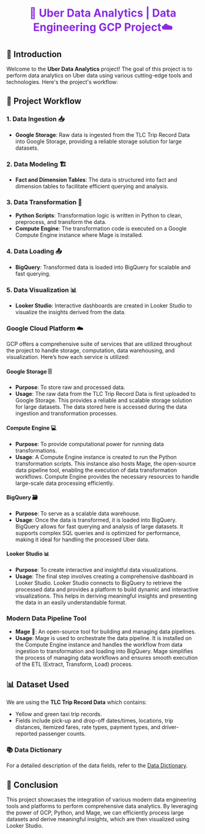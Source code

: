 <div align="center">
  <h1 style="color:#8a2be2;">🚖 Uber Data Analytics | Data Engineering GCP Project☁️</h1>
</div>

## 📖 Introduction
Welcome to the **Uber Data Analytics** project! The goal of this project is to perform data analytics on Uber data using various cutting-edge tools and technologies. 
Here's the project's workflow:

## 🚀 Project Workflow

### 1. Data Ingestion 📥
- **Google Storage**: Raw data is ingested from the TLC Trip Record Data into Google Storage, providing a reliable storage solution for large datasets.

### 2. Data Modeling 🏗️
- **Fact and Dimension Tables**: The data is structured into fact and dimension tables to facilitate efficient querying and analysis.

### 3. Data Transformation 🔄
- **Python Scripts**: Transformation logic is written in Python to clean, preprocess, and transform the data.
- **Compute Engine**: The transformation code is executed on a Google Compute Engine instance where Mage is installed.

### 4. Data Loading 📤
- **BigQuery**: Transformed data is loaded into BigQuery for scalable and fast querying.

### 5. Data Visualization 📊
- **Looker Studio**: Interactive dashboards are created in Looker Studio to visualize the insights derived from the data.

### Google Cloud Platform ☁️
GCP offers a comprehensive suite of services that are utilized throughout the project to handle storage, computation, data warehousing, and visualization. Here’s how each service is utilized:

#### Google Storage 🗄️
- **Purpose**: To store raw and processed data.
- **Usage**: The raw data from the TLC Trip Record Data is first uploaded to Google Storage. This provides a reliable and scalable storage solution for large datasets. The data stored here is accessed during the data ingestion and transformation processes.

#### Compute Engine 💻
- **Purpose**: To provide computational power for running data transformations.
- **Usage**: A Compute Engine instance is created to run the Python transformation scripts. This instance also hosts Mage, the open-source data pipeline tool, enabling the execution of data transformation workflows. Compute Engine provides the necessary resources to handle large-scale data processing efficiently.

#### BigQuery 🗃️
- **Purpose**: To serve as a scalable data warehouse.
- **Usage**: Once the data is transformed, it is loaded into BigQuery. BigQuery allows for fast querying and analysis of large datasets. It supports complex SQL queries and is optimized for performance, making it ideal for handling the processed Uber data.

#### Looker Studio 📊
- **Purpose**: To create interactive and insightful data visualizations.
- **Usage**: The final step involves creating a comprehensive dashboard in Looker Studio. Looker Studio connects to BigQuery to retrieve the processed data and provides a platform to build dynamic and interactive visualizations. This helps in deriving meaningful insights and presenting the data in an easily understandable format.

### Modern Data Pipeline Tool
- **Mage** 🚀: An open-source tool for building and managing data pipelines.
- **Usage**: Mage is used to orchestrate the data pipeline. It is installed on the Compute Engine instance and handles the workflow from data ingestion to transformation and loading into BigQuery. Mage simplifies the process of managing data workflows and ensures smooth execution of the ETL (Extract, Transform, Load) process.

## 📊 Dataset Used
We are using the **TLC Trip Record Data** which contains:
- Yellow and green taxi trip records.
- Fields include pick-up and drop-off dates/times, locations, trip distances, itemized fares, rate types, payment types, and driver-reported passenger counts.

### 📚 Data Dictionary
For a detailed description of the data fields, refer to the [Data Dictionary](https://www.nyc.gov/assets/tlc/downloads/pdf/data_dictionary_trip_records_yellow.pdf).

## 🌟 Conclusion
This project showcases the integration of various modern data engineering tools and platforms to perform comprehensive data analytics. By leveraging the power of GCP, Python, and Mage, we can efficiently process large datasets and derive meaningful insights, which are then visualized using Looker Studio.
